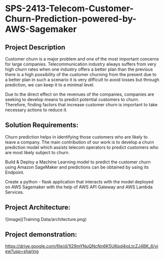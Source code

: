 ﻿# SPS-2413-Telecom-Customer-Churn-Prediction-powered-by-AWS-Sagemaker
 
 ## Project Description
Customer churn is a major problem and one of the most important concerns for large companies.  Telecommunication industry always suffers from very high churn rates when one industry offers a better plan than the previous there is a high possibility of the customer churning from the present due to a better plan in such a scenario it is very difficult to avoid losses but through prediction, we can keep it to a minimal level.

Due to the direct effect on the revenues of the companies, companies are seeking to develop means to predict potential customers to churn. Therefore, finding factors that increase customer churn is important to take necessary actions to reduce it. 

## Solution Requirements:

Churn prediction helps in identifying those customers who are likely to leave a company. The main contribution of our work is to develop a churn prediction model which assists telecom operators to predict customers who are most likely subject to churn. 

Build & Deploy a Machine Learning model to predict the customer churn using Amazon SageMaker and predictions can be obtained by using its Endpoint.

Create a python - flask application that interacts with the model deployed on AWS Sagemaker with the help of AWS API Gateway and AWS Lambda Services.

## Project Architecture:
![image](Training Data/architecture.png)


## Project demonstration:
https://drive.google.com/file/d/1l29mYNuQNcNn6K5UKpd4ioLtcZJ4BK_6/view?usp=sharing
